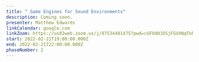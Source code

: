 ```yaml
---
title: " Game Engines for Sound Environments"
description: Coming soon.
presenter: Matthew Edwards
linkCalendar: google.com
linkZoom: https://us02web.zoom.us/j/87534481475?pwd=cUF0dHJDSjFGVXNqTnNiNm9HSC9NUT09
start: 2022-02-21T19:00:00.000Z
end: 2022-02-21T22:00:00.000Z
phaseNumber: 2
---
```


